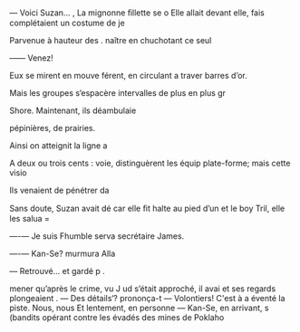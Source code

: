 — Voici Suzan... ,
La mignonne ﬁllette se o
Elle allait devant elle, fais
complétaient un costume de je

Parvenue à hauteur des .
naître en chuchotant ce seul

—— Venez!

Eux se mirent en mouve
férent, en circulant a traver
barres d’or.

Mais les groupes s‘espacère
intervalles de plus en plus gr

Shore.
Maintenant, ils déambulaie

pépinières, de prairies.

Ainsi on atteignit la ligne a

A deux ou trois cents :
voie, distinguèrent les équip
plate-forme; mais cette visio

Ils venaient de pénétrer da

Sans doute, Suzan avait dé
car elle ﬁt halte au pied d’un
et le boy Tril, elle les salua =

—-— Je suis Fhumble serva
secrétaire James.

—-— Kan-Se? murmura Alla

— Retrouvé... et gardé p .

mener qu’après le crime, vu
J ud s’était approché, il avai
et ses regards plongeaient .
— Des détails‘? prononça-t
— Volontiers! C'est à a
éventé la piste. Nous, nous
Et lentement, en personne
— Kan-Se, en arrivant, s
(bandits opérant contre les
évadés des mines de Poklaho

